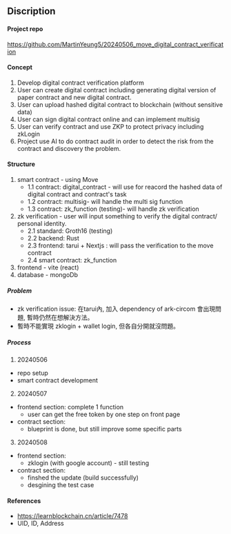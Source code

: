 ## Discription

#### Project repo
https://github.com/MartinYeung5/20240506_move_digital_contract_verification

#### Concept

1. Develop digital contract verification platform​
2. User can create digital contract​ including generating digital version of paper contract and new digital contract​.
3. User can upload hashed digital contract to blockchain (without sensitive data)​
4. User can sign digital contract online and can implement multisig
5. User can verify contract and use ZKP to protect privacy including zkLogin​
6. Project use AI to do contract audit in order to detect the risk from the contract and discovery the problem.

#### Structure
1. smart contract - using Move
    * 1.1 contract: digital_contract - will use for reacord the hashed data of digital contract and contract's task
    * 1.2 contract: multisig- will handle the multi sig function
    * 1.3 contract: zk_function (testing)- will handle zk verification
2. zk verification - user will input something to verify the digital contract/ personal identity. 
    * 2.1 standard: Groth16 (testing)
    * 2.2 backend: Rust
    * 2.3 frontend: tarui + Nextjs : will pass the verification to the move contract
    * 2.4 smart contract: zk_function
3. frontend - vite (react)
4. database - mongoDb

##### Problem
* zk verification issue: 在tarui內, 加入 dependency of ark-circom 會出現問題, 暫時仍然在想解決方法。
* 暫時不能實現 zklogin + wallet login, 但各自分開就沒問題。

##### Process
1. 20240506
* repo setup
* smart contract development

2. 20240507
* frontend section: complete 1 function
    * user can get the free token by one step on front page
* contract section: 
    * blueprint is done, but still improve some specific parts

3. 20240508
* frontend section:
    * zklogin (with google account) - still testing
* contract section:
    * finshed the update (build successfully)
    * desgining the test case


#### References
* https://learnblockchain.cn/article/7478
* UID, ID, Address
